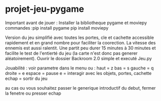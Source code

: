 # projet-jeu-pygame

Important avant de jouer :
	Installer la bibliotheque pygame et moviepy
	commandes :pip install pygame
		   pip install moviepy
     

Version du jeu simplifié avec toutes les portes, cle et cachette accessible rapidement et en grand nombre pour faciliter la coorection. La vitesse des ennemis est aussi ralentit. Une partit peu durer 15 minutes à 30 minutes et facilite le test de l'entierté du jeu (la carte n'est donc pas generer aléatoirement). Ouvrir le dossier Backroom 2.0 simple et executé Jeu.py

Jouabilité :
voir parametre dans le menu ou :
haut = z
bas = s
gauche = q
droite = e
espace = pause
e = interagir avec les objets, portes, cachette
echap = sortir du jeu


au cas ou vous souhaitez passer le generique introductif du debut, fermer la fenetre ou presser echap
